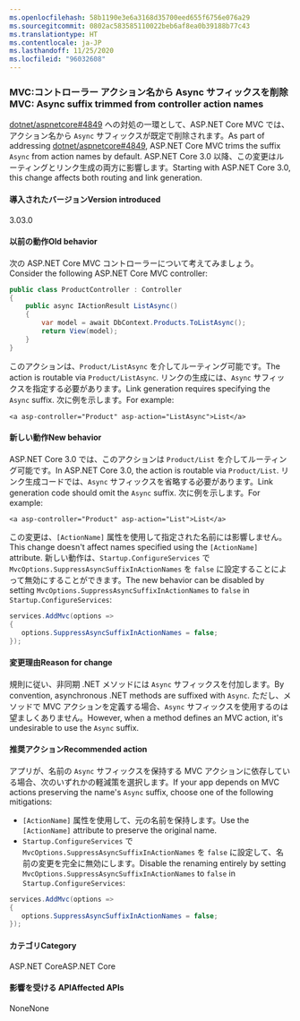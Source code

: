 ```yaml
---
ms.openlocfilehash: 58b1190e3e6a3168d35700eed655f6756e076a29
ms.sourcegitcommit: 0802ac583585110022beb6af8ea0b39188b77c43
ms.translationtype: HT
ms.contentlocale: ja-JP
ms.lasthandoff: 11/25/2020
ms.locfileid: "96032608"
---
```

### <a name="mvc-async-suffix-trimmed-from-controller-action-names"></a><span data-ttu-id="a6f3c-101">MVC:コントローラー アクション名から Async サフィックスを削除</span><span class="sxs-lookup"><span data-stu-id="a6f3c-101">MVC: Async suffix trimmed from controller action names</span></span>

<span data-ttu-id="a6f3c-102">[dotnet/aspnetcore#4849](https://github.com/dotnet/aspnetcore/issues/4849) への対処の一環として、ASP.NET Core MVC では、アクション名から `Async` サフィックスが既定で削除されます。</span><span class="sxs-lookup"><span data-stu-id="a6f3c-102">As part of addressing [dotnet/aspnetcore#4849](https://github.com/dotnet/aspnetcore/issues/4849), ASP.NET Core MVC trims the suffix `Async` from action names by default.</span></span> <span data-ttu-id="a6f3c-103">ASP.NET Core 3.0 以降、この変更はルーティングとリンク生成の両方に影響します。</span><span class="sxs-lookup"><span data-stu-id="a6f3c-103">Starting with ASP.NET Core 3.0, this change affects both routing and link generation.</span></span>

#### <a name="version-introduced"></a><span data-ttu-id="a6f3c-104">導入されたバージョン</span><span class="sxs-lookup"><span data-stu-id="a6f3c-104">Version introduced</span></span>

<span data-ttu-id="a6f3c-105">3.0</span><span class="sxs-lookup"><span data-stu-id="a6f3c-105">3.0</span></span>

#### <a name="old-behavior"></a><span data-ttu-id="a6f3c-106">以前の動作</span><span class="sxs-lookup"><span data-stu-id="a6f3c-106">Old behavior</span></span>

<span data-ttu-id="a6f3c-107">次の ASP.NET Core MVC コントローラーについて考えてみましょう。</span><span class="sxs-lookup"><span data-stu-id="a6f3c-107">Consider the following ASP.NET Core MVC controller:</span></span>

```csharp
public class ProductController : Controller
{
    public async IActionResult ListAsync()
    {
        var model = await DbContext.Products.ToListAsync();
        return View(model);
    }
}
```

<span data-ttu-id="a6f3c-108">このアクションは、`Product/ListAsync` を介してルーティング可能です。</span><span class="sxs-lookup"><span data-stu-id="a6f3c-108">The action is routable via `Product/ListAsync`.</span></span> <span data-ttu-id="a6f3c-109">リンクの生成には、`Async` サフィックスを指定する必要があります。</span><span class="sxs-lookup"><span data-stu-id="a6f3c-109">Link generation requires specifying the `Async` suffix.</span></span> <span data-ttu-id="a6f3c-110">次に例を示します。</span><span class="sxs-lookup"><span data-stu-id="a6f3c-110">For example:</span></span>

```cshtml
<a asp-controller="Product" asp-action="ListAsync">List</a>
```

#### <a name="new-behavior"></a><span data-ttu-id="a6f3c-111">新しい動作</span><span class="sxs-lookup"><span data-stu-id="a6f3c-111">New behavior</span></span>

<span data-ttu-id="a6f3c-112">ASP.NET Core 3.0 では、このアクションは `Product/List` を介してルーティング可能です。</span><span class="sxs-lookup"><span data-stu-id="a6f3c-112">In ASP.NET Core 3.0, the action is routable via `Product/List`.</span></span> <span data-ttu-id="a6f3c-113">リンク生成コードでは、`Async` サフィックスを省略する必要があります。</span><span class="sxs-lookup"><span data-stu-id="a6f3c-113">Link generation code should omit the `Async` suffix.</span></span> <span data-ttu-id="a6f3c-114">次に例を示します。</span><span class="sxs-lookup"><span data-stu-id="a6f3c-114">For example:</span></span>

```cshtml
<a asp-controller="Product" asp-action="List">List</a>
```

<span data-ttu-id="a6f3c-115">この変更は、`[ActionName]` 属性を使用して指定された名前には影響しません。</span><span class="sxs-lookup"><span data-stu-id="a6f3c-115">This change doesn't affect names specified using the `[ActionName]` attribute.</span></span> <span data-ttu-id="a6f3c-116">新しい動作は、`Startup.ConfigureServices` で `MvcOptions.SuppressAsyncSuffixInActionNames` を `false` に設定することによって無効にすることができます。</span><span class="sxs-lookup"><span data-stu-id="a6f3c-116">The new behavior can be disabled by setting `MvcOptions.SuppressAsyncSuffixInActionNames` to `false` in `Startup.ConfigureServices`:</span></span>

```csharp
services.AddMvc(options =>
{
   options.SuppressAsyncSuffixInActionNames = false;
});
```

#### <a name="reason-for-change"></a><span data-ttu-id="a6f3c-117">変更理由</span><span class="sxs-lookup"><span data-stu-id="a6f3c-117">Reason for change</span></span>

<span data-ttu-id="a6f3c-118">規則に従い、非同期 .NET メソッドには `Async` サフィックスを付加します。</span><span class="sxs-lookup"><span data-stu-id="a6f3c-118">By convention, asynchronous .NET methods are suffixed with `Async`.</span></span> <span data-ttu-id="a6f3c-119">ただし、メソッドで MVC アクションを定義する場合、`Async` サフィックスを使用するのは望ましくありません。</span><span class="sxs-lookup"><span data-stu-id="a6f3c-119">However, when a method defines an MVC action, it's undesirable to use the `Async` suffix.</span></span>

#### <a name="recommended-action"></a><span data-ttu-id="a6f3c-120">推奨アクション</span><span class="sxs-lookup"><span data-stu-id="a6f3c-120">Recommended action</span></span>

<span data-ttu-id="a6f3c-121">アプリが、名前の `Async` サフィックスを保持する MVC アクションに依存している場合、次のいずれかの軽減策を選択します。</span><span class="sxs-lookup"><span data-stu-id="a6f3c-121">If your app depends on MVC actions preserving the name's `Async` suffix, choose one of the following mitigations:</span></span>

- <span data-ttu-id="a6f3c-122">`[ActionName]` 属性を使用して、元の名前を保持します。</span><span class="sxs-lookup"><span data-stu-id="a6f3c-122">Use the `[ActionName]` attribute to preserve the original name.</span></span>
- <span data-ttu-id="a6f3c-123">`Startup.ConfigureServices` で `MvcOptions.SuppressAsyncSuffixInActionNames` を `false` に設定して、名前の変更を完全に無効にします。</span><span class="sxs-lookup"><span data-stu-id="a6f3c-123">Disable the renaming entirely by setting `MvcOptions.SuppressAsyncSuffixInActionNames` to `false` in `Startup.ConfigureServices`:</span></span>

```csharp
services.AddMvc(options =>
{
   options.SuppressAsyncSuffixInActionNames = false;
});
```

#### <a name="category"></a><span data-ttu-id="a6f3c-124">カテゴリ</span><span class="sxs-lookup"><span data-stu-id="a6f3c-124">Category</span></span>

<span data-ttu-id="a6f3c-125">ASP.NET Core</span><span class="sxs-lookup"><span data-stu-id="a6f3c-125">ASP.NET Core</span></span>

#### <a name="affected-apis"></a><span data-ttu-id="a6f3c-126">影響を受ける API</span><span class="sxs-lookup"><span data-stu-id="a6f3c-126">Affected APIs</span></span>

<span data-ttu-id="a6f3c-127">None</span><span class="sxs-lookup"><span data-stu-id="a6f3c-127">None</span></span>

<!-- 

#### Affected APIs

Not detectable via API analysis

-->
